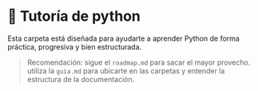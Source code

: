 # 📘 Tutoría de python

Esta carpeta está diseñada para ayudarte a aprender Python de forma práctica, progresiva y bien estructurada.

> Recomendación: sigue el `roadmap.md` para sacar el mayor provecho.
utiliza la `guia.md` para ubicarte en las carpetas y entender la estructura de la documentación.